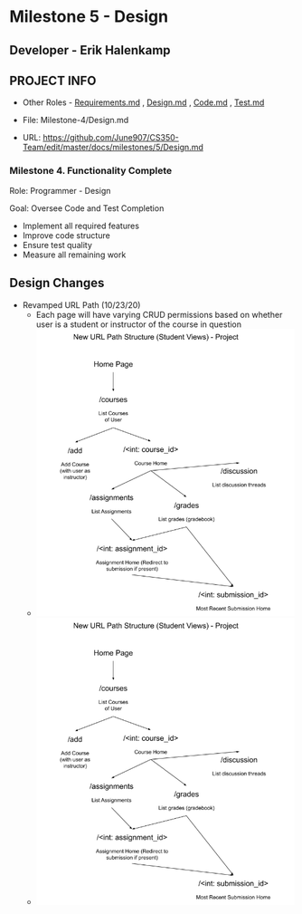 # Milestone 5 - Design

## Developer - Erik Halenkamp
## PROJECT INFO


* Other Roles - [Requirements.md](Requirements.md)
, [Design.md](Design.md)
, [Code.md](Code.md)
, [Test.md](Test.md)



* File: Milestone-4/Design.md

* URL: https://github.com/June907/CS350-Team/edit/master/docs/milestones/5/Design.md




### Milestone 4. Functionality Complete



Role: Programmer - Design

Goal: Oversee Code and Test Completion

* Implement all required features
* Improve code structure
* Ensure test quality
* Measure all remaining work



## Design Changes

* Revamped URL Path (10/23/20)
  * Each page will have varying CRUD permissions based on whether user is a student or instructor of the course in question
  * ![Revamped Student URL Path](/docs/milestones/5/studenturlrevamp.png)
  * ![Revamped Instructor URL Path](/docs/milestones/5/studenturlrevamp.png)

